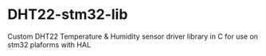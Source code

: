 # DHT22-stm32-lib
Custom DHT22 Temperature &amp; Humidity sensor driver library in C for use on stm32 plaforms with HAL 

